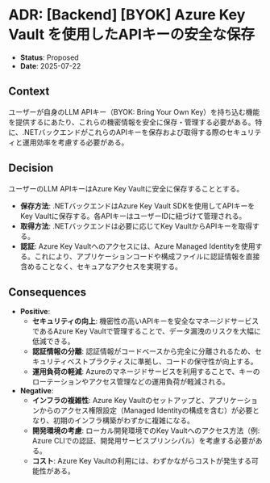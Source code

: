 # ADR: [Backend] [BYOK] Azure Key Vault を使用したAPIキーの安全な保存

- **Status**: Proposed
- **Date**: 2025-07-22

## Context

ユーザーが自身のLLM APIキー（BYOK: Bring Your Own Key）を持ち込む機能を提供するにあたり、これらの機密情報を安全に保存・管理する必要がある。特に、.NETバックエンドがこれらのAPIキーを保存および取得する際のセキュリティと運用効率を考慮する必要がある。

## Decision

ユーザーのLLM APIキーはAzure Key Vaultに安全に保存することとする。

- **保存方法**: .NETバックエンドはAzure Key Vault SDKを使用してAPIキーをKey Vaultに保存する。各APIキーはユーザーIDに紐づけて管理される。
- **取得方法**: .NETバックエンドは必要に応じてKey VaultからAPIキーを取得する。
- **認証**: Azure Key Vaultへのアクセスには、Azure Managed Identityを使用する。これにより、アプリケーションコードや構成ファイルに認証情報を直接含めることなく、セキュアなアクセスを実現する。

## Consequences

- **Positive**:
    - **セキュリティの向上**: 機密性の高いAPIキーを安全なマネージドサービスであるAzure Key Vaultで管理することで、データ漏洩のリスクを大幅に低減できる。
    - **認証情報の分離**: 認証情報がコードベースから完全に分離されるため、セキュリティベストプラクティスに準拠し、コードの保守性が向上する。
    - **運用負荷の軽減**: Azureのマネージドサービスを利用することで、キーのローテーションやアクセス管理などの運用負荷が軽減される。
- **Negative**:
    - **インフラの複雑性**: Azure Key Vaultのセットアップと、アプリケーションからのアクセス権限設定（Managed Identityの構成を含む）が必要となり、初期のインフラ構築がわずかに複雑になる。
    - **開発環境の考慮**: ローカル開発環境でのKey Vaultへのアクセス方法（例: Azure CLIでの認証、開発用サービスプリンシパル）を考慮する必要がある。
    - **コスト**: Azure Key Vaultの利用には、わずかながらコストが発生する可能性がある。
